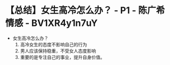 # 【总结】女生高冷怎么办？ - P1 - 陈广希情感 - BV1XR4y1n7uY

-   女生高冷怎么办？
    1.  高冷女生的态度不影响自己的行为
    2.  男人应该保持稳重，不受女人态度影响
    3.  重要的是专注自己的事业，提升自身价值。